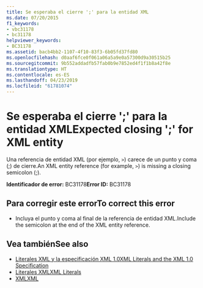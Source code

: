 ```yaml
---
title: Se esperaba el cierre ';' para la entidad XML
ms.date: 07/20/2015
f1_keywords:
- vbc31178
- bc31178
helpviewer_keywords:
- BC31178
ms.assetid: bacb4bb2-1107-4f10-83f3-6b05fd37fd80
ms.openlocfilehash: d0aaf6fce0f061a06a5a9e0a57300d9a30515b25
ms.sourcegitcommit: 9b552addadfb57fab0b9e7852ed4f1f1b8a42f8e
ms.translationtype: HT
ms.contentlocale: es-ES
ms.lasthandoff: 04/23/2019
ms.locfileid: "61781074"
---
```

# <a name="expected-closing--for-xml-entity"></a><span data-ttu-id="8ccc1-102">Se esperaba el cierre ';' para la entidad XML</span><span class="sxs-lookup"><span data-stu-id="8ccc1-102">Expected closing ';' for XML entity</span></span>
<span data-ttu-id="8ccc1-103">Una referencia de entidad XML (por ejemplo, `>`) carece de un punto y coma (;) de cierre.</span><span class="sxs-lookup"><span data-stu-id="8ccc1-103">An XML entity reference (for example, `>`) is missing a closing semicolon (;).</span></span>  
  
 <span data-ttu-id="8ccc1-104">**Identificador de error:** BC31178</span><span class="sxs-lookup"><span data-stu-id="8ccc1-104">**Error ID:** BC31178</span></span>  
  
## <a name="to-correct-this-error"></a><span data-ttu-id="8ccc1-105">Para corregir este error</span><span class="sxs-lookup"><span data-stu-id="8ccc1-105">To correct this error</span></span>  
  
- <span data-ttu-id="8ccc1-106">Incluya el punto y coma al final de la referencia de entidad XML.</span><span class="sxs-lookup"><span data-stu-id="8ccc1-106">Include the semicolon at the end of the XML entity reference.</span></span>  
  
## <a name="see-also"></a><span data-ttu-id="8ccc1-107">Vea también</span><span class="sxs-lookup"><span data-stu-id="8ccc1-107">See also</span></span>

- [<span data-ttu-id="8ccc1-108">Literales XML y la especificación XML 1.0</span><span class="sxs-lookup"><span data-stu-id="8ccc1-108">XML Literals and the XML 1.0 Specification</span></span>](../../visual-basic/programming-guide/language-features/xml/xml-literals-and-the-xml-1-0-specification.md)
- [<span data-ttu-id="8ccc1-109">Literales XML</span><span class="sxs-lookup"><span data-stu-id="8ccc1-109">XML Literals</span></span>](../../visual-basic/language-reference/xml-literals/index.md)
- [<span data-ttu-id="8ccc1-110">XML</span><span class="sxs-lookup"><span data-stu-id="8ccc1-110">XML</span></span>](../../visual-basic/programming-guide/language-features/xml/index.md)
